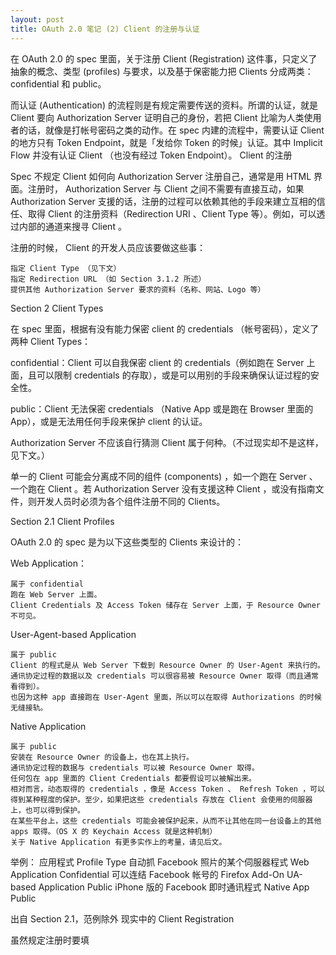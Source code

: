```yaml
---
layout: post
title: OAuth 2.0 笔记 (2) Client 的注册与认证
---
```


在 OAuth 2.0 的 spec 里面，关于注册 Client (Registration) 这件事，只定义了抽象的概念、类型 (profiles) 与要求，以及基于保密能力把 Clients 分成两类： confidential 和 public。

而认证 (Authentication) 的流程则是有规定需要传送的资料。所谓的认证，就是 Client 要向 Authorization Server 证明自己的身份，若把 Client 比喻为人类使用者的话，就像是打帐号密码之类的动作。在 spec 内建的流程中，需要认证 Client 的地方只有 Token Endpoint，就是「发给你 Token 的时候」认证。其中 Implicit Flow 并没有认证 Client （也没有经过 Token Endpoint）。
Client 的注册

Spec 不规定 Client 如何向 Authorization Server 注册自己，通常是用 HTML 界面。注册时， Authorization Server 与 Client 之间不需要有直接互动，如果 Authorization Server 支援的话，注册的过程可以依赖其他的手段来建立互相的信任、取得 Client 的注册资料（Redirection URI 、Client Type 等）。例如，可以透过内部的通道来搜寻 Client 。

注册的时候， Client 的开发人员应该要做这些事：

    指定 Client Type （见下文）
    指定 Redirection URL （如 Section 3.1.2 所述）
    提供其他 Authorization Server 要求的资料（名称、网站、Logo 等）

Section 2
Client Types

在 spec 里面，根据有没有能力保密 client 的 credentials （帐号密码），定义了两种 Client Types：

confidential：Client 可以自我保密 client 的 credentials（例如跑在 Server 上面，且可以限制 credentials 的存取），或是可以用别的手段来确保认证过程的安全性。

public：Client 无法保密 credentials （Native App 或是跑在 Browser 里面的 App），或是无法用任何手段来保护 client 的认证。

Authorization Server 不应该自行猜测 Client 属于何种。（不过现实却不是这样，见下文。）

单一的 Client 可能会分离成不同的组件 (components) ，如一个跑在 Server 、一个跑在 Client 。若 Authorization Server 没有支援这种 Client ，或没有指南文件，则开发人员时必须为各个组件注册不同的 Clients。

Section 2.1
Client Profiles

OAuth 2.0 的 spec 是为以下这些类型的 Clients 来设计的：

Web Application：

    属于 confidential
    跑在 Web Server 上面。
    Client Credentials 及 Access Token 储存在 Server 上面，于 Resource Owner 不可见。

User-Agent-based Application

    属于 public
    Client 的程式是从 Web Server 下载到 Resource Owner 的 User-Agent 来执行的。
    通讯协定过程的数据以及 credentials 可以很容易被 Resource Owner 取得（而且通常看得到）。
    也因为这种 app 直接跑在 User-Agent 里面，所以可以在取得 Authorizations 的时候无缝接轨。

Native Application

    属于 public
    安装在 Resource Owner 的设备上，也在其上执行。
    通讯协定过程的数据与 credentials 可以被 Resource Owner 取得。
    任何包在 app 里面的 Client Credentials 都要假设可以被解出来。
    相对而言，动态取得的 credentials ，像是 Access Token 、 Refresh Token ，可以得到某种程度的保护。至少，如果把这些 credentials 存放在 Client 会使用的伺服器上，也可以得到保护。
    在某些平台上，这些 credentials 可能会被保护起来，从而不让其他在同一台设备上的其他 apps 取得。（OS X 的 Keychain Access 就是这种机制）
    关于 Native Application 有更多实作上的考量，请见后文。

举例：
应用程式 	Profile 	Type
自动抓 Facebook 照片的某个伺服器程式 	Web Application 	Confidential
可以连结 Facebook 帐号的 Firefox Add-On 	UA-based Application 	Public
iPhone 版的 Facebook 即时通讯程式 	Native App 	Public

出自 Section 2.1，范例除外
现实中的 Client Registration

虽然规定注册时要填
